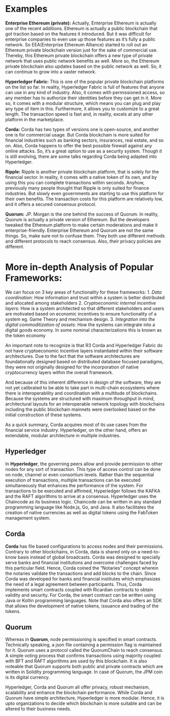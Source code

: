 # Examples


**Enterprise Ethereum (private):** Actually, Enterprise Ethereum is actually one of the recent additions. Ethereum is actually a public blockchain that got traction based on the features it introduced. But it was difficult for enterprise companies to even use up those features as it’s fully a public network. So EEA(Enterprise Ethereum Alliance) started to roll out an Ethereum private blockchain version just for the sake of commercial use. Thereby, this Ethereum private blockchain offers a new type of private network that uses public network benefits as well. More so, the Ethereum private blockchain also updates based on the public network as well. So, it can continue to grow into a vaster network.

**Hyperledger Fabric:** This is one of the popular private blockchain platforms on the list so far. In reality, Hyperledger Fabric is full of features that anyone can use in any kind of industry. Also, it comes with permissioned access, so any member has to authorize their identities before they can get in it. More so, it comes with a modular structure, which means you can plug and play any type of item in this. Furthermore, it allows you to customize to a great length. The transaction speed is fast and, in reality, excels at any other platform in the marketplace.

**Corda:** Corda has two types of versions one is open-source, and another one is for commercial usage. But Corda blockchain is more suited for financial industries such as banking sectors, insurances, real estate, and so on. Also, Corda happens to offer the best possible firewall against any online attacks. So, it’s a great option to use as a security system. Though it is still evolving, there are some talks regarding Corda being adapted into Hyperledger.

**Ripple:** Ripple is another private blockchain platform, that is solely for the financial sector. In reality, it comes with a native token of its own, and by using this you can complete transactions within seconds. Anyhow, previously many people thought that Ripple is only suited for finance industries. But slowly even governments are starting to use this platform for their own benefits. The transaction costs for this platform are relatively low, and it offers a secured consensus protocol.

**Quorum:** JP. Morgan is the one behind the success of Quorum. In reality, Quorum is actually a private version of Ethereum. But the developers tweaked the Ethereum platform to make certain moderations and make it enterprise-friendly. Enterprise Ethereum and Quorum are not the same things. So, make sure not to confuse them. They both use different methods and different protocols to reach consensus. Also, their privacy policies are different.




# More in-depth Analysis of Popular Frameworks:


We can focus on 3 key areas of functionality for these frameworks:
    1. *Data coordination:* How information and trust within a system is better distributed and allocated among stakeholders
    2. *Cryptoeconomic internal incentive layers:* How is a system architected so that different stakeholders and users are motivated based on economic incentives to ensure functionality of a system eg. Game Theory and mechanism design.
    3. *Integration into the digital commoditization of assets:* How the systems can integrate into a digital goods economy. In some nominal characterizations this is known as the token economy

An important note to recognize is that R3 Corda and Hyperledger Fabric do not have cryptoeconomic incentive layers instantiated within their software architectures. Due to the fact that the software architectures are foundationally designed based on distributed database focused paradigms, they were not originally designed for the incorporation of native cryptocurrency layers within the overall framework.

And because of this inherent difference in design of the software, they are not yet calibrated to be able to take part in multi-chain ecosystems where there is interoperability and coordination with a multitude of blockchains. Because the systems are structured with maximum throughput in mind, architectural layouts for an interoperable network topology with blockchains including the public blockchain mainnets were overlooked based on the initial construction of these systems.

As a quick summary, Corda acquires most of its use cases from the financial service industry. Hyperledger, on the other hand, offers an extendable, modular architecture in multiple industries.

## Hyperledger

In **Hyperledger**, the governing peers allow and provide permission to other nodes for any sort of transaction. This type of access control can be done on node, channel or even consortium levels. Rather than the sequential execution of transactions, multiple transactions can be executed simultaneously that enhances the performance of the system. For transactions to be executed and affirmed, Hyperledger follows the KAFKA and the RAFT algorithms to arrive at a consensus. Hyperledger uses the Chaincode as its business logic. Chaincode can be written in any standard programming language like Node.js, Go, and Java. It also facilitates the creation of native currencies as well as digital tokens using the FabToken management system.

## Corda

**Corda** has file based configurations to access nodes and their permissions. Contrary to other blockchains, in Corda, data is shared only on a need-to-know basis instead of global broadcasts. Corda was designed to specially serve banks and financial institutions and overcome challenges faced by this particular field. Hence, Corda coined the “Notaries” concept wherein the notaries validate the transactions and add blocks to the chain. Since Corda was developed for banks and financial institutes which emphasizes the need of a legal agreement between participants. Thus, Corda implements smart contracts coupled with Ricardian contracts to obtain validity and security. For Corda, the smart contract can be written using Java or Kotlin programming languages. Note that Corda also offers an SDK that allows the development of native tokens, issuance and trading of the tokens.

## Quorum

Whereas in **Quorum**, node permissioning is specified in smart contracts. Technically speaking, a json file containing a permission flag is maintained for it. Quorum uses a protocol called the QuorumChain to reach consensus. A simple voting process that confirms transactions using majority coupled with BFT and RAFT algorithms are used by this blockchain. It is also noteable that Quorum supports both public and private contracts which are written in Solidity programming language. In case of Quorum, the JPM coin is its digital currency.

Hyperledger, Corda and Quorum all offer privacy, robust mechanism, scalability and enhance the blockchain performance. While Corda and Quorum have simple architecture, Hyperledger is more modular. Hence, it is upto organizations to decide which blockchain is more suitable and can be altered to their business needs.
